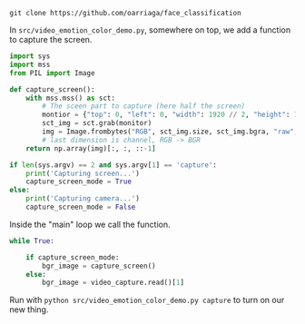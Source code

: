 ``` 
git clone https://github.com/oarriaga/face_classification
```

In `src/video_emotion_color_demo.py`, somewhere on top, we add a function to
capture the screen.

``` python
import sys
import mss
from PIL import Image

def capture_screen():
    with mss.mss() as sct:
        # The sceen part to capture (here half the screen)
        montior = {"top": 0, "left": 0, "width": 1920 // 2, "height": 1080}
        sct_img = sct.grab(monitor)
        img = Image.frombytes("RGB", sct_img.size, sct_img.bgra, "raw", "BGRX")
        # last dimension is channel, RGB -> BGR
    return np.array(img)[:, :, ::-1]

if len(sys.argv) == 2 and sys.argv[1] == 'capture':
    print('Capturing screen...')
    capture_screen_mode = True
else:
    print('Capturing camera...')
    capture_screen_mode = False
```
Inside the "main" loop we call the function.
``` python
while True:

    if capture_screen_mode:
        bgr_image = capture_screen()
    else:
        bgr_image = video_capture.read()[1]
```
Run with `python src/video_emotion_color_demo.py capture` to turn on our new thing.
